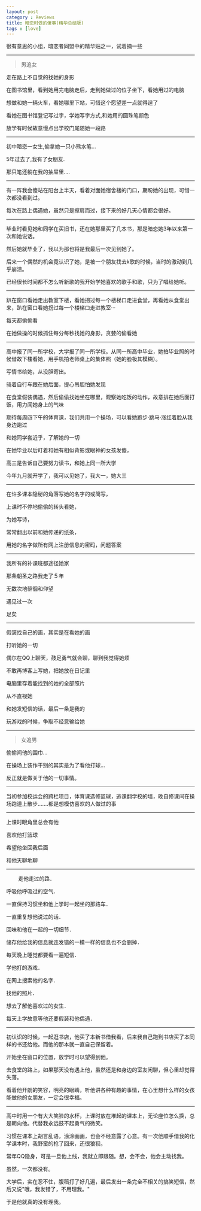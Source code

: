 ```yaml
---
layout: post
category : Reviews
title: 暗恋时做的傻事(精华总结版)
tags : [love]
---
```



很有意思的小组，暗恋者同盟中的精华贴之一，试着摘一些
 
---
 
> 男追女
 
走在路上不自觉的找她的身影

在图书馆里，看到她用完电脑走后，走到她做过的位子坐下，看她用过的电脑

想做和她一辆火车，看她哪里下站，可惜这个愿望差一点就得逞了

看她在图书馆登记写过字，学她写字方式,和她用的圆珠笔颜色

放学有时候故意慢点出学校门尾随她一段路
 
---

初中暗恋一女生,偷拿她一只小熊水笔...

5年过去了,我有了女朋友.

那只笔还躺在我的抽屉里....

---

 
有一阵我会傻站在阳台上半天，看着对面她宿舍楼的门口，期盼她的出现，可惜一次都没看到过。

每次在路上偶遇她，虽然只是擦肩而过，接下来的好几天心情都会很好。

---

毕业时看见她和同学在买旧书，还在她那里买了几本书，那是暗恋她3年以来第一次和她说话。 


然后她就毕业了，我以为那也将是我最后一次见到她了。 


后来一个偶然的机会竟认识了她，是被一个朋友找去k歌的时候，当时的激动到几乎崩溃。　　


已经很长时间都不怎么听新歌的我开始学她喜欢的歌手和歌，只为了唱给她听。
 
---

趴在窗口看她走出教室下楼，看她拐过每一个楼梯口走进食堂，再看她从食堂出来，趴在窗口看她拐过每一个楼梯口走进教室···

每天都偷偷看

在她做操的时候抓住每分每秒找她的身影，贪婪的偷看她

---

高中报了同一所学校，大学报了同一所学校。从同一所高中毕业，她拍毕业照的时候借故下楼看她，用手机拍老师桌上的集体照（她的脸极其模糊）。

写情书给她，从没胆寄出。

骑着自行车跟在她后面，提心吊胆怕她发现

在食堂假装偶遇，然后偷偷找她坐在哪里，观察她吃饭的动作，故意排在她后面打饭，用力闻她身上的气味

期待每周四下午的体育课，我们共用一个操场，可以看她跑步·跳马·涨红着脸从我身边跑过

和她同学套近乎，了解她的一切

在她毕业以后盯着和她有相似背影或眼神的女孩发傻，

高三是告诉自己要努力读书，和她上同一所大学

今年九月就开学了，我可以见她了，我大一，她大三

---
 
在许多课本隐秘的角落写她的名字的或简写，

上课时不停地偷偷的转头看她，

为她写诗，

常常翻出以前和她传递的纸条，

用她的名字做所有网上注册信息的密码，问题答案

 ---

我所有的补课班都途径她家

那条朝圣之路我走了５年

无数次地徘徊和仰望

遇见过一次

足矣
 
---

假装找自己的画，其实是在看她的画

打听她的一切

偶尔在QQ上聊天，鼓足勇气就会聊，聊到我觉得她烦

不敢再博客上写她，把她放在日记里

电脑里存着能找到的她的全部照片

从不直视她

和她发短信的话，最后一条是我的

玩游戏的时候，争取不经意输给她

---
 

> 女追男
 
偷偷闻他的围巾…

在操场上装作干别的其实是为了看他打球...

反正就是做关于他的一切事情。

---
 
当初参加校运会的跨栏项目，体育课选修篮球，逃课翻学校的墙，晚自修课间在操场跑道上散步.......都是想模仿喜欢的人做过的事
 
---

上课时眼角里总会有他

喜欢他打篮球

希望他坐回我后面

和他天聊地聊

---
　　
走他走过的路．

呼吸他呼吸过的空气．

一直保持习惯坐和他上学时一起坐的那路车．

一直重复想他说过的话．

回味和他在一起的一切细节．

储存他给我的信息就连发错的一模一样的信息也不会删掉．

每天晚上睡觉都要看一遍短信．

学他打的游戏．

在网上搜索他的名字．

找他的照片．

想去了解他喜欢过的女生．

每天上学故意等他还要假装和他偶遇．
 
---

初认识的时候，一起逛书店，他买了本新书借我看，后来我自己跑到书店买了本同样的书还给他。而他的那本就一直自己保留着。

开始坐在窗口的位置，放学时可以望得到他。

去食堂的路上，如果那天没有遇上他，虽然还是和身边的室友闲聊，但心里却觉得失落。

看着他开朗的笑容，明亮的眼睛，听他讲各种有趣的事情，在心里想什么样的女孩能做他的女朋友，一定会很幸福。

---
 
高中时用一个有大大笑脸的水杯，上课时放在堆起的课本上，无论座位怎么换，总是朝向他。代替我永远鼓不起勇气的微笑。

习惯在课本上胡言乱语，涂涂画画，也会不经意露了心意。有一次他顺手借我的化学课本时，我野蛮的抢了回来，还很狼狈。

常年QQ隐身，可是一旦他上线，我就立即跟随。想，会不会，他会主动找我。

虽然，一次都没有。

大学后，实在忍不住，腹稿打了好几遍，最后发出一条完全不相关的搞笑短信，然后又说"哦，我发错了，不用理我。"

于是他就真的没有理我。
